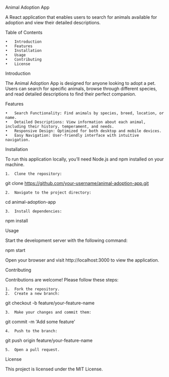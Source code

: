 Animal Adoption App

A React application that enables users to search for animals available for adoption and view their detailed descriptions.

Table of Contents

	•	Introduction
	•	Features
	•	Installation
	•	Usage
	•	Contributing
	•	License

Introduction

The Animal Adoption App is designed for anyone looking to adopt a pet. Users can search for specific animals, browse through different species, and read detailed descriptions to find their perfect companion.

Features

	•	Search Functionality: Find animals by species, breed, location, or name.
	•	Detailed Descriptions: View information about each animal, including their history, temperament, and needs.
	•	Responsive Design: Optimized for both desktop and mobile devices.
	•	Easy Navigation: User-friendly interface with intuitive navigation.

Installation

To run this application locally, you’ll need Node.js and npm installed on your machine.

	1.	Clone the repository:

git clone https://github.com/your-username/animal-adoption-app.git


	2.	Navigate to the project directory:

cd animal-adoption-app


	3.	Install dependencies:

npm install



Usage

Start the development server with the following command:

npm start

Open your browser and visit http://localhost:3000 to view the application.

Contributing

Contributions are welcome! Please follow these steps:

	1.	Fork the repository.
	2.	Create a new branch:

git checkout -b feature/your-feature-name


	3.	Make your changes and commit them:

git commit -m 'Add some feature'


	4.	Push to the branch:

git push origin feature/your-feature-name


	5.	Open a pull request.

License

This project is licensed under the MIT License.

